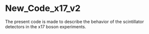 # New_Code_x17_v2
The present code is made to describe the behavior of the scintillator detectors in the x17 boson experiments. 
